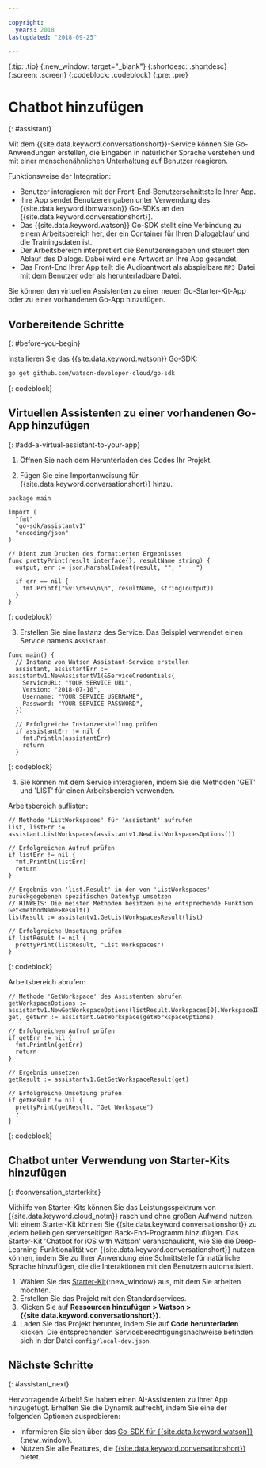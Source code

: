 ```yaml
---

copyright:
  years: 2018
lastupdated: "2018-09-25"

---
```


{:tip: .tip}
{:new_window: target="_blank"}
{:shortdesc: .shortdesc}
{:screen: .screen}
{:codeblock: .codeblock}
{:pre: .pre}

# Chatbot hinzufügen
{: #assistant}

Mit dem {{site.data.keyword.conversationshort}}-Service können Sie Go-Anwendungen erstellen, die Eingaben in natürlicher Sprache verstehen und mit einer menschenähnlichen Unterhaltung auf Benutzer reagieren.

Funktionsweise der Integration:

* Benutzer interagieren mit der Front-End-Benutzerschnittstelle Ihrer App.
* Ihre App sendet Benutzereingaben unter Verwendung des {{site.data.keyword.ibmwatson}} Go-SDKs an den {{site.data.keyword.conversationshort}}.
* Das {{site.data.keyword.watson}} Go-SDK stellt eine Verbindung zu einem Arbeitsbereich her, der ein Container für Ihren Dialogablauf und die Trainingsdaten ist.
* Der Arbeitsbereich interpretiert die Benutzereingaben und steuert den Ablauf des Dialogs. Dabei wird eine Antwort an Ihre App gesendet.
* Das Front-End Ihrer App teilt die Audioantwort als abspielbare `MP3`-Datei mit dem Benutzer oder als herunterladbare Datei.

Sie können den virtuellen Assistenten zu einer neuen Go-Starter-Kit-App oder zu einer vorhandenen Go-App hinzufügen.

## Vorbereitende Schritte
{: #before-you-begin}

Installieren Sie das {{site.data.keyword.watson}} Go-SDK:
```bash
go get github.com/watson-developer-cloud/go-sdk
```
{: codeblock}

## Virtuellen Assistenten zu einer vorhandenen Go-App hinzufügen
{: #add-a-virtual-assistant-to-your-app}

1. Öffnen Sie nach dem Herunterladen des Codes Ihr Projekt.

2. Fügen Sie eine Importanweisung für {{site.data.keyword.conversationshort}} hinzu.

  ```golang
  package main

  import (
    "fmt"
    "go-sdk/assistantv1"
    "encoding/json"
  )

  // Dient zum Drucken des formatierten Ergebnisses
  func prettyPrint(result interface{}, resultName string) {
    output, err := json.MarshalIndent(result, "", "    ")

    if err == nil {
      fmt.Printf("%v:\n%+v\n\n", resultName, string(output))
    }
  }
  ```
  {: codeblock}

3. Erstellen Sie eine Instanz des Service. Das Beispiel verwendet einen Service namens `Assistant`.

  ```golang
  func main() {
    // Instanz von Watson Assistant-Service erstellen
    assistant, assistantErr := assistantv1.NewAssistantV1(&ServiceCredentials{
      ServiceURL: "YOUR SERVICE URL",
      Version: "2018-07-10",
      Username: "YOUR SERVICE USERNAME",
      Password: "YOUR SERVICE PASSWORD",
    })

    // Erfolgreiche Instanzerstellung prüfen
    if assistantErr != nil {
      fmt.Println(assistantErr)
      return
    }
  ```
  {: codeblock}

4. Sie können mit dem Service interagieren, indem Sie die Methoden 'GET' und 'LIST' für einen Arbeitsbereich verwenden.

  Arbeitsbereich auflisten:
  ```golang
  // Methode 'ListWorkspaces' für 'Assistant' aufrufen
  list, listErr := assistant.ListWorkspaces(assistantv1.NewListWorkspacesOptions())

  // Erfolgreichen Aufruf prüfen
  if listErr != nil {
    fmt.Println(listErr)
    return
  }

  // Ergebnis von 'list.Result' in den von 'ListWorkspaces' zurückgegebenen spezifischen Datentyp umsetzen
  // HINWEIS: Die meisten Methoden besitzen eine entsprechende Funktion Get<methodName>Result()
  listResult := assistantv1.GetListWorkspacesResult(list)

  // Erfolgreiche Umsetzung prüfen
  if listResult != nil {
    prettyPrint(listResult, "List Workspaces")
  }
  ```
  {: codeblock}

  Arbeitsbereich abrufen:
  ```golang
  // Methode 'GetWorkspace' des Assistenten abrufen
  getWorkspaceOptions := assistantv1.NewGetWorkspaceOptions(listResult.Workspaces[0].WorkspaceID)
  get, getErr := assistant.GetWorkspace(getWorkspaceOptions)

  // Erfolgreichen Aufruf prüfen
  if getErr != nil {
    fmt.Println(getErr)
    return
  }

  // Ergebnis umsetzen
  getResult := assistantv1.GetGetWorkspaceResult(get)

  // Erfolgreiche Umsetzung prüfen
  if getResult != nil {
    prettyPrint(getResult, "Get Workspace")
    }
  }
  ```
  {: codeblock}

## Chatbot unter Verwendung von Starter-Kits hinzufügen
{: #conversation_starterkits}

Mithilfe von Starter-Kits können Sie das Leistungsspektrum von {{site.data.keyword.cloud_notm}} rasch und ohne großen Aufwand nutzen. Mit einem Starter-Kit können Sie {{site.data.keyword.conversationshort}} zu jedem beliebigen serverseitigen Back-End-Programm hinzufügen. Das Starter-Kit 'Chatbot for iOS with Watson' veranschaulicht, wie Sie die Deep-Learning-Funktionalität von {{site.data.keyword.conversationshort}} nutzen können, indem Sie zu Ihrer Anwendung eine Schnittstelle für natürliche Sprache hinzufügen, die die Interaktionen mit den Benutzern automatisiert.

1. Wählen Sie das [Starter-Kit](https://console.bluemix.net/developer/appledevelopment/starter-kits){:new_window} aus, mit dem Sie arbeiten möchten.
2. Erstellen Sie das Projekt mit den Standardservices.
3. Klicken Sie auf **Ressourcen hinzufügen > Watson > {{site.data.keyword.conversationshort}}**.
4. Laden Sie das Projekt herunter, indem Sie auf **Code herunterladen** klicken. Die entsprechenden Serviceberechtigungsnachweise befinden sich in der Datei `config/local-dev.json`.

## Nächste Schritte
{: #assistant_next}

Hervorragende Arbeit! Sie haben einen AI-Assistenten zu Ihrer App hinzugefügt. Erhalten Sie die Dynamik aufrecht, indem Sie eine der folgenden Optionen ausprobieren:
* Informieren Sie sich über das [Go-SDK für {{site.data.keyword.watson}}](https://github.com/watson-developer-cloud/go-sdk){:new_window}.
* Nutzen Sie alle Features, die [{{site.data.keyword.conversationshort}}](/docs/services/conversation/index.html) bietet.
